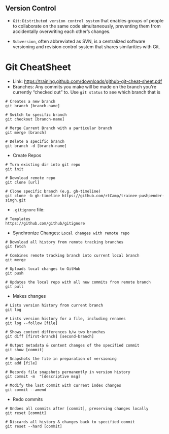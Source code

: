 ## Version Control
- `Git`: `Distributed version control system` that enables groups of people to collaborate on the same code simultaneously, preventing them from accidentally overwriting each other’s changes.

- `Subversion`, often abbreviated as SVN, is a centralized software versioning and revision control system that shares similarities with Git.

# Git CheatSheet
- Link: https://training.github.com/downloads/github-git-cheat-sheet.pdf
- Branches: Any commits you make will be made on the branch you're currently “checked out” to. Use `git status` to see which branch that is
```
# Creates a new branch
git branch [branch-name]

# Switch to specific branch
git checkout [branch-name]

# Merge Current Branch with a particular branch
git merge [branch]

# Delete a specific branch
git branch -d [branch-name]
```

- Create Repos
```
# Turn existing dir into git repo
git init

# Download remote repo
git clone [url]

# Clone specific branch (e.g. gh-timeline)
git clone -b gh-timeline https://github.com/rtCamp/trainee-pushpender-singh.git
```

- `.gitignore` file: 
```
# Templates 
https://github.com/github/gitignore
```

- Synchronize Changes: `Local changes with remote repo`
```
# Download all history from remote tracking branches
git fetch

# Combines remote tracking branch into current local branch
git merge

# Uploads local changes to GitHub
git push

# Updates the local repo with all new commits from remote branch
git pull
```

- Makes changes
```
# Lists version history from current branch
git log

# Lists version history for a file, including renames
git log --follow [file]

# Shows content differences b/w two branches
git diff [first-branch] [second-branch]

# Output metadata & content changes of the specified commit
git show [commit]

# Snapshots the file in preparation of versioning
git add [file]

# Records file snapshots permanently in version history
git commit -m  "[descriptive msg]

# Modify the last commit with current index changes
git commit --amend
```

- Redo commits
```
# Undoes all commits after [commit], preserving changes locally
git reset [commit]

# Discards all history & changes back to specified commit
git reset --hard [commit]
```